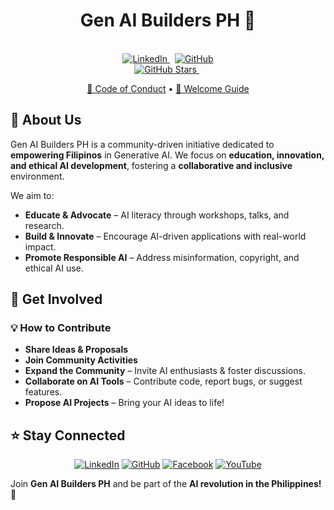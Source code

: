 <div align="center">

  <h1>Gen AI Builders PH 🚀</h1>

  <br/>

  <a href="https://www.linkedin.com/company/gen-ai-philippines/?viewAsMember=true">
    <img src="https://img.shields.io/badge/LinkedIn-Gen_AI_Philippines-blue?style=flat-square&logo=linkedin" alt="LinkedIn">
  </a>&nbsp;
  <a href="https://github.com/GenAIPHBuilders-org">
    <img src="https://img.shields.io/badge/GitHub-GenAIPHBuilders-green?style=flat-square&logo=github" alt="GitHub">
  </a>

  <br/>

  <a href="https://github.com/GenAIPHBuilders-org/stargazers">
    <img src="https://img.shields.io/github/stars/GenAIPHBuilders-org?style=social" alt="GitHub Stars">
  </a>&nbsp;
  <br/>

  <a href="./CODE_OF_CONDUCT.md">🤝 Code of Conduct</a> • 
  <a href="./WELCOME.md">👋 Welcome Guide</a>

</div>

## 🧠 About Us
Gen AI Builders PH is a community-driven initiative dedicated to **empowering Filipinos** in Generative AI. We focus on **education, innovation, and ethical AI development**, fostering a **collaborative and inclusive** environment.

We aim to:
- **Educate & Advocate** – AI literacy through workshops, talks, and research.
- **Build & Innovate** – Encourage AI-driven applications with real-world impact.
- **Promote Responsible AI** – Address misinformation, copyright, and ethical AI use.

## 🚀 Get Involved
### 💡 How to Contribute
- **Share Ideas & Proposals** 
- **Join Community Activities** 
- **Expand the Community** – Invite AI enthusiasts & foster discussions.
- **Collaborate on AI Tools** – Contribute code, report bugs, or suggest features.
- **Propose AI Projects** – Bring your AI ideas to life!

## ⭐ Stay Connected
<div align="center">

[![LinkedIn](https://img.shields.io/badge/LinkedIn-Gen_AI_Philippines-blue?style=flat-square&logo=linkedin)](https://www.linkedin.com/company/gen-ai-philippines/?viewAsMember=true)
[![GitHub](https://img.shields.io/badge/GitHub-GenAIPHBuilders-green?style=flat-square&logo=github)](https://github.com/GenAIPHBuilders-org)
[![Facebook](https://img.shields.io/badge/Facebook-Gen_AI_Community-blue?style=flat-square&logo=facebook)](https://www.facebook.com/genaicom)
[![YouTube](https://img.shields.io/badge/YouTube-Gen_AI_Philippines-red?style=flat-square&logo=youtube)](https://www.youtube.com/@GenAIPhilippines)

</div>

Join **Gen AI Builders PH** and be part of the **AI revolution in the Philippines!** 🚀
